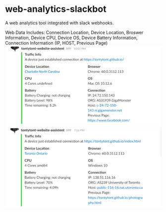 # web-analytics-slackbot
A web analytics tool integrated with slack webhooks.

Web Data Includes:
Connection Location, Device Location, Broswer Information, Device CPU, Device OS, Device Battery Information, Connection Information (IP, HOST, Previous Page)
![Alt text](/Example-1.PNG?raw=true "Example 1")
![Alt text](/Example-2.PNG?raw=true "Example 2")